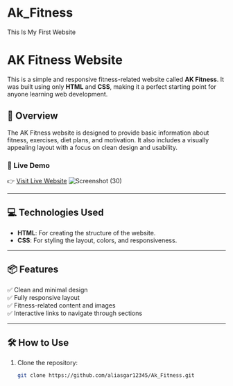 # Ak_Fitness
This Is My First Website
# AK Fitness Website

This is a simple and responsive fitness-related website called **AK Fitness**. It was built using only **HTML** and **CSS**, making it a perfect starting point for anyone learning web development.

## 🌟 Overview

The AK Fitness website is designed to provide basic information about fitness, exercises, diet plans, and motivation. It also includes a visually appealing layout with a focus on clean design and usability.

### 🚀 Live Demo
👉 [Visit Live Website](https://aliasgar12345.github.io/Ak_Fitness/)
![Screenshot (30)](https://github.com/user-attachments/assets/95a86bbc-3902-49ee-a0e9-07054e714da5)



---

## 💻 Technologies Used

- **HTML**: For creating the structure of the website.
- **CSS**: For styling the layout, colors, and responsiveness.

---

## 📦 Features

✅ Clean and minimal design  
✅ Fully responsive layout  
✅ Fitness-related content and images  
✅ Interactive links to navigate through sections  

---

## 🛠️ How to Use

1. Clone the repository:
   ```bash
   git clone https://github.com/aliasgar12345/Ak_Fitness.git
